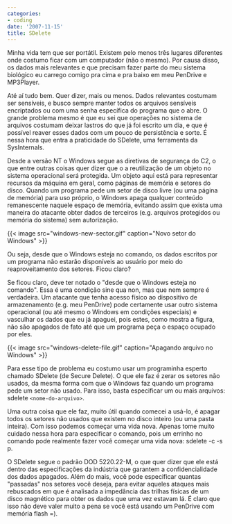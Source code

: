 ```yaml
---
categories:
- coding
date: '2007-11-15'
title: SDelete
---
```


Minha vida tem que ser portátil. Existem pelo menos três lugares diferentes onde costumo ficar com um computador (não o mesmo). Por causa disso, os dados mais relevantes e que precisam fazer parte do meu sistema biológico eu carrego comigo pra cima e pra baixo em meu PenDrive e MP3Player.

Até aí tudo bem. Quer dizer, mais ou menos. Dados relevantes costumam ser sensíveis, e busco sempre manter todos os arquivos sensíveis encriptados ou com uma senha específica do programa que o abre. O grande problema mesmo é que eu sei que operações no sistema de arquivos costumam deixar lastros do que já foi escrito um dia, e que é possível reaver esses dados com um pouco de persistência e sorte. É nessa hora que entra a praticidade do SDelete, uma ferramenta da SysInternals.

Desde a versão NT o Windows segue as diretivas de segurança do C2, o que entre outras coisas quer dizer que o a reutilização de um objeto no sistema operacional será protegida. Um objeto aqui está para representar recursos da máquina em geral, como páginas de memória e setores do disco. Quando um programa pede um setor de disco livre (ou uma página de memória) para uso próprio, o Windows apaga qualquer conteúdo remanescente naquele espaço de memória, evitando assim que exista uma maneira do atacante obter dados de terceiros (e.g. arquivos protegidos ou memória do sistema) sem autorização.

{{< image src="windows-new-sector.gif" caption="Novo setor do Windows" >}}

Ou seja, desde que o Windows esteja no comando, os dados escritos por um programa não estarão disponíveis ao usuário por meio do reaproveitamento dos setores. Ficou claro?

Se ficou claro, deve ter notado o "desde que o Windows esteja no comando". Essa é uma condição sine qua non, mas que nem sempre é verdadeira. Um atacante que tenha acesso físico ao dispositivo de armazenamento (e.g. meu PenDrive) pode certamente usar outro sistema operacional (ou até mesmo o Windows em condições especiais) e vasculhar os dados que eu já apaguei, pois estes, como mostra a figura, não são apagados de fato até que um programa peça o espaço ocupado por eles.

{{< image src="windows-delete-file.gif" caption="Apagando arquivo no Windows" >}}

Para esse tipo de problema eu costumo usar um programinha esperto chamado SDelete (de Secure Delete). O que ele faz é zerar os setores não usados, da mesma forma com que o Windows faz quando um programa pede um setor não usado. Para isso, basta especificar um ou mais arquivos: sdelete `<nome-do-arquivo>`.

Uma outra coisa que ele faz, muito útil quando comecei a usá-lo, é apagar todos os setores não usados que existem no disco inteiro (ou uma pasta inteira). Com isso podemos começar uma vida nova. Apenas tome muito cuidado nessa hora para especificar o comando, pois um errinho no comando pode realmente fazer você começar uma vida nova: sdelete -c -s p.

O SDelete segue o padrão DOD 5220.22-M, o que quer dizer que ele está dentro das especificações da indústria que garantem a confidencialidade dos dados apagados. Além do mais, você pode especificar quantas "passadas" nos setores você deseja, para evitar aqueles ataques mais rebuscados em que é analisada a impedância das trilhas físicas de um disco magnético para obter os dados que uma vez estavam lá. É claro que isso não deve valer muito a pena se você está usando um PenDrive com memória flash =).